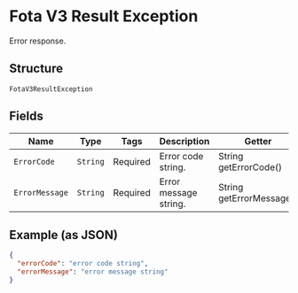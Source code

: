 
# Fota V3 Result Exception

Error response.

## Structure

`FotaV3ResultException`

## Fields

| Name | Type | Tags | Description | Getter | Setter |
|  --- | --- | --- | --- | --- | --- |
| `ErrorCode` | `String` | Required | Error code string. | String getErrorCode() | setErrorCode(String errorCode) |
| `ErrorMessage` | `String` | Required | Error message string. | String getErrorMessage() | setErrorMessage(String errorMessage) |

## Example (as JSON)

```json
{
  "errorCode": "error code string",
  "errorMessage": "error message string"
}
```

